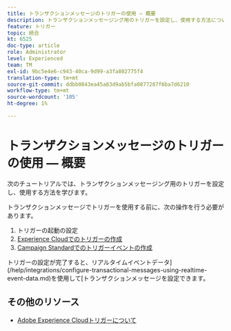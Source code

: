 ```yaml
---
title: トランザクションメッセージのトリガーの使用 — 概要
description: トランザクションメッセージング用のトリガーを設定し、使用する方法について説明します。
feature: トリガー
topic: 統合
kt: 6525
doc-type: article
role: Administrator
level: Experienced
team: TM
exl-id: 9bc5e4e6-c943-40ca-9d99-a3fa802775f4
translation-type: tm+mt
source-git-commit: ddbb0843ea45a83d9ab5bfa0877287f6ba7d6210
workflow-type: tm+mt
source-wordcount: '105'
ht-degree: 1%

---
```


# トランザクションメッセージのトリガーの使用 — 概要

次のチュートリアルでは、トランザクションメッセージング用のトリガーを設定し、使用する方法を学びます。

トランザクションメッセージでトリガーを使用する前に、次の操作を行う必要があります。

1. トリガーの起動の設定
2. [Experience Cloudでのトリガーの作成](/help/integrations/create-a-trigger-in-experience-cloud.md)
3. [Campaign Standardでのトリガーイベントの作成](/help/integrations/create-a-trigger-event.md)

トリガーの設定が完了すると、リアルタイムイベントデータ](/help/integrations/configure-transactional-messages-using-realtime-event-data.md)を使用して[トランザクションメッセージを設定できます。

## その他のリソース

* [Adobe Experience Cloudトリガーについて](https://experienceleague.adobe.com/docs/campaign-standard/using/integrating-with-adobe-cloud/working-with-campaign-and-triggers/about-adobe-experience-cloud-triggers.html?lang=en#integrating-with-adobe-cloud)
